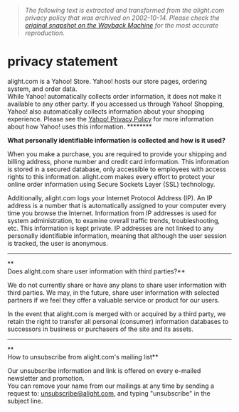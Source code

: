 > *The following text is extracted and transformed from the alight.com privacy policy that was archived on 2002-10-14. Please check the [original snapshot on the Wayback Machine](https://web.archive.org/web/20021014013433id_/http%3A//www.alight.com/privacy-statement.html) for the most accurate reproduction.*

# privacy statement

alight.com is a Yahoo! Store. Yahoo! hosts our store pages, ordering system, and order data.   
While Yahoo! automatically collects order information, it does not make it available to any other party. If you accessed us through Yahoo! Shopping, Yahoo! also automatically collects information about your shopping experience. Please see the [Yahoo! Privacy Policy](http://privacy.yahoo.com/privacy/us/) for more information about how Yahoo! uses this information. ********

**What personally identifiable information is collected and how is it used?**   
  
When you make a purchase, you are required to provide your shipping and billing address, phone number and credit card information. This information is stored in a secured database, only accessible to employees with access rights to this information. alight.com makes every effort to protect your online order information using Secure Sockets Layer (SSL) technology. 

Additionally, alight.com logs your Internet Protocol Address (IP). An IP address is a number that is automatically assigned to your computer every time you browse the Internet. Information from IP addresses is used for system administration, to examine overall traffic trends, troubleshooting, etc. This information is kept private. IP addresses are not linked to any personally identifiable information, meaning that although the user session is tracked, the user is anonymous. 

****

**  
Does alight.com share user information with third parties?**   
  
We do not currently share or have any plans to share user information with third parties. We may, in the future, share user information with selected partners if we feel they offer a valuable service or product for our users. 

In the event that alight.com is merged with or acquired by a third party, we retain the right to transfer all personal (consumer) information databases to successors in business or purchasers of the site and its assets. 

****

**  
How to unsubscribe from alight.com's mailing list**   
  
Our unsubscribe information and link is offered on every e–mailed newsletter and promotion.   
You can remove your name from our mailings at any time by sending a request to: [unsubscribe@alight.com](mailto:unsubscribe@alight.com), and typing "unsubscribe" in the subject line.
